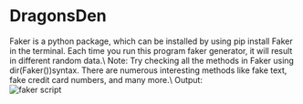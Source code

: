 # DragonsDen
Faker is a python package, which can be installed by using pip install Faker in the terminal. Each time you run this program faker generator, it will result in different random data.\\
Note: Try checking all the methods in Faker using dir(Faker())syntax. There are numerous interesting methods like fake text, fake credit card numbers, and many more.\\
Output:\
![faker script](https://user-images.githubusercontent.com/85276700/198821230-da2306f3-a5e8-42c8-a0ca-aaeceb767686.png)
